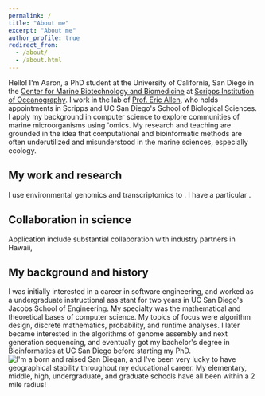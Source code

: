 ```yaml
---
permalink: /
title: "About me"
excerpt: "About me"
author_profile: true
redirect_from: 
  - /about/
  - /about.html
---
```


Hello! I'm Aaron, a PhD student at the University of California, San Diego in the [Center for Marine Biotechnology and Biomedicine](https://scripps.ucsd.edu/cmbb) at [Scripps Institution of Oceanography](https://scripps.ucsd.edu/). I work in the lab of [Prof. Eric Allen](https://eallen.scrippsprofiles.ucsd.edu/), who holds appointments in Scripps and UC San Diego's School of Biological Sciences. I apply my background in computer science to explore communities of marine microorganisms using 'omics. My research and teaching are grounded in the idea that computational and bioinformatic methods are often underutilized and misunderstood in the marine sciences, especially ecology.

My work and research
------
I use environmental genomics and transcriptomics to . I have a particular . 

Collaboration in science
----
Application include substantial collaboration with industry partners in Hawaii, 


My background and history
------
I was initially interested in a career in software engineering, and worked as a undergraduate instructional assistant for two years in UC San Diego's Jacobs School of Engineering. My specialty was the mathematical and theoretical bases of computer science. My topics of focus were algorithm design, discrete mathematics, probability, and runtime analyses. I later became interested in the algorithms of genome assembly and next generation sequencing, and eventually got my bachelor's degree in Bioinformatics at UC San Diego before starting my PhD.
![I'm a born and raised San Diegan, and I've been very lucky to have geographical stability throughout my educational career. My elementary, middle, high, undergraduate, and graduate schools have all been within a 2 mile radius!](images/map_schools.jpg)

